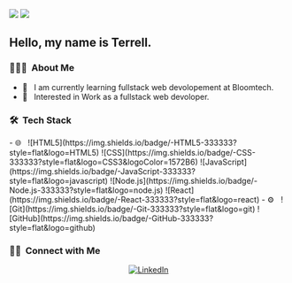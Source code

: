 <img src="https://media.istockphoto.com/id/1133769470/vector/javascript-concept-banner-header.jpg?s=170667a&w=0&k=20&c=GnKoYotlaI01K45BrUOrQtek4AKmJyGlbzXe2p_ZitE="/>


<img src="https://komarev.com/ghpvc/?username=Terrellb19&color=orange&style=plastic"/>
<h2> Hello, my name is Terrell. </h2>

<h3> 👨🏻‍💻 &nbsp;About Me </h3>

- 🤔 &nbsp; I am currently learning fullstack web devolopement at Bloomtech.
- 💼 &nbsp; Interested in Work as a fullstack web devoloper.

<h3> 🛠 &nbsp;Tech Stack</h3>
- 🌐 &nbsp;
![HTML5](https://img.shields.io/badge/-HTML5-333333?style=flat&logo=HTML5)
![CSS](https://img.shields.io/badge/-CSS-333333?style=flat&logo=CSS3&logoColor=1572B6)
![JavaScript](https://img.shields.io/badge/-JavaScript-333333?style=flat&logo=javascript)
![Node.js](https://img.shields.io/badge/-Node.js-333333?style=flat&logo=node.js)
![React](https://img.shields.io/badge/-React-333333?style=flat&logo=react)
- ⚙️ &nbsp;
  ![Git](https://img.shields.io/badge/-Git-333333?style=flat&logo=git)
  ![GitHub](https://img.shields.io/badge/-GitHub-333333?style=flat&logo=github)
<h3> 🤝🏻 &nbsp;Connect with Me </h3>
<p align="center">
<a href="https://www.linkedin.com/in/terrell-booker/"><img alt="LinkedIn" src=""></a>
</p>





